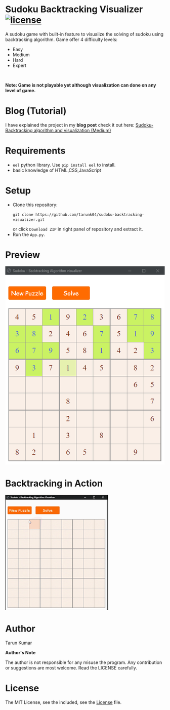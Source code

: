 # Sudoku Backtracking Visualizer [![license](https://img.shields.io/github/license/mashape/apistatus.svg?maxAge=2592000)](https://github.com/tarunk04/sudoku-backtracking-visualizer/blob/master/LICENSE)
A sudoku game with built-in feature to visualize the solving of sudoku using backtracking algorithm. 
Game offer 4 difficulty levels: 
* Easy
* Medium
* Hard
* Expert
<br>

**Note: Game is not playable yet although visualization can done on any level of game.** 
# Blog (Tutorial)
I have explained the project in my **blog post** check it out here: [Sudoku- Backtracking algorithm and visualization (Medium)](https://bit.ly/sudoku-algo-visualizer)
# Requirements
* `eel` python library. Use `pip install eel` to install.
* basic knowledge of HTML,CSS,JavaScript

# Setup
 * Clone this repository:  
    ```console
    git clone https://github.com/tarunk04/sudoku-backtracking-visualizer.git
    ```
   or click `Download ZIP` in right panel of repository and extract it.
 * Run the `App.py`.
 
 # Preview
 ![GUI](screenshots/Sudoku%20-%20Backtracking%20Algorithm%20visualizer.png)
 
 # Backtracking in Action
 ![visualizer](screenshots/visualizer.gif)
 
 # Author
 Tarun Kumar
 
**Author's Note**
 
The author is not responsible for any misuse the program. Any contribution or suggestions are most welcome. Read the LICENSE carefully.
 # License
 The MIT License, see the included, see the [License](https://github.com/tarunk04/sudoku-backtracking-visualizer/blob/master/LICENSE) file.
